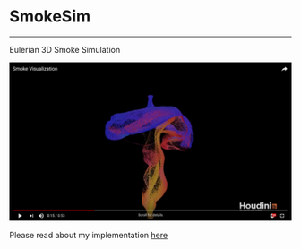 # SmokeSim
----
Eulerian 3D Smoke Simulation

[![gif](Screenshot.png)](https://www.youtube.com/watch?v=0-aYl45BOOg)

Please read about my implementation [here](https://github.com/daedalus5/SmokeSim/blob/master/visual-simulation-smoke.pdf)

